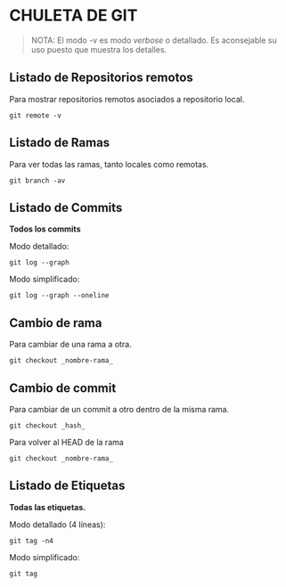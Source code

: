 # CHULETA DE GIT

>NOTA: El modo -v es modo _verbose_ o detallado.
>Es aconsejable su uso puesto que muestra los detalles.

## Listado de Repositorios remotos
Para mostrar repositorios remotos asociados a repositorio local.
```
git remote -v
```

## Listado de Ramas
Para ver todas las ramas, tanto locales como remotas.
```
git branch -av
```

## Listado de Commits
**Todos los commits**

Modo detallado:
```
git log --graph 
```

Modo simplificado:
```
git log --graph --oneline
```


## Cambio de rama
Para cambiar de una rama a otra.
```
git checkout _nombre-rama_ 
```


## Cambio de commit
Para cambiar de un commit a otro dentro de la misma rama.
```
git checkout _hash_ 
```

Para volver al HEAD de la rama
```
git checkout _nombre-rama_ 
```


## Listado de Etiquetas
**Todas las etiquetas.**

Modo detallado (4 líneas):
```
git tag -n4 
```
Modo simplificado:
```
git tag 
```
